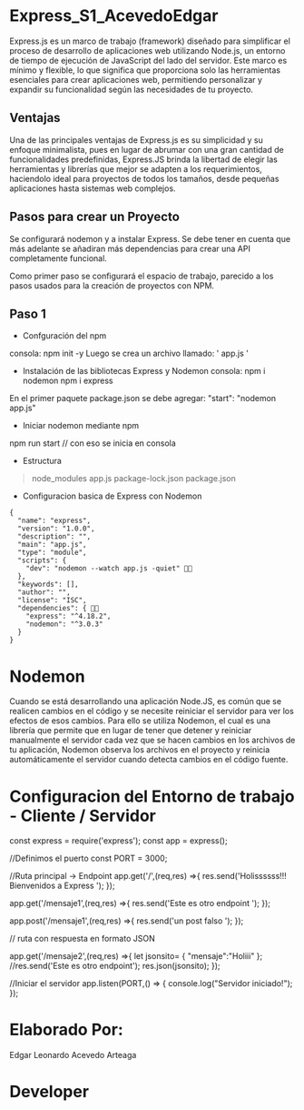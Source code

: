 # Express_S1_AcevedoEdgar

Express.js es un marco de trabajo (framework) diseñado para simplificar el proceso de desarrollo de aplicaciones web utilizando Node.js, un entorno de tiempo de ejecución de JavaScript del lado del servidor. Este marco es mínimo y flexible, lo que significa que proporciona solo las herramientas esenciales para crear aplicaciones web, permitiendo personalizar y expandir su funcionalidad según las necesidades de tu proyecto.

## Ventajas 

Una de las principales ventajas de Express.js es su simplicidad y su enfoque minimalista, pues en lugar de abrumar con una gran cantidad de funcionalidades predefinidas, Express.JS brinda la libertad de elegir las herramientas y librerías que mejor se adapten a los requerimientos, haciendolo ideal para proyectos de todos los tamaños, desde pequeñas aplicaciones hasta sistemas web complejos. 



## Pasos para crear un Proyecto 

Se configurará nodemon y a instalar Express. Se debe tener en cuenta que más adelante se añadiran más dependencias para crear una API completamente funcional.



Como primer paso se configurará el espacio de trabajo, parecido a los pasos usados para la creación de proyectos con NPM.


## Paso 1 

- Confguración del npm 

consola: npm init -y 
Luego se crea un archivo llamado: ' app.js ' 

- Instalación de las bibliotecas Express y Nodemon 
consola: npm i nodemon 
npm i express 

En el primer paquete package.json se debe agregar: 
"start": "nodemon app.js" 

- Iniciar nodemon mediante npm 

npm run start // con eso se inicia en consola 

- Estructura 

> node_modules 
> app.js 
> package-lock.json 
> package.json 

- Configuracion basica de Express con Nodemon 

``` 
{
  "name": "express",
  "version": "1.0.0",
  "description": "",
  "main": "app.js",
  "type": "module",
  "scripts": {
    "dev": "nodemon --watch app.js -quiet" 👀👀
  },
  "keywords": [],
  "author": "",
  "license": "ISC",
  "dependencies": { 👀👀
    "express": "^4.18.2",
    "nodemon": "^3.0.3"
  }
}
```


# Nodemon 

Cuando se está desarrollando una aplicación Node.JS, es común que se realicen cambios en el código y se necesite reiniciar el servidor para ver los efectos de esos cambios. Para ello se utiliza Nodemon, el cual es una librería que permite que en lugar de tener que detener y reiniciar manualmente el servidor cada vez que se hacen cambios en los archivos de tu aplicación, Nodemon observa los archivos en el proyecto y reinicia automáticamente el servidor cuando detecta cambios en el código fuente.

# Configuracion del Entorno de trabajo  - Cliente / Servidor 

const express = require('express'); 
const app = express();

//Definimos el puerto 
const PORT = 3000; 

//Ruta principal -> Endpoint 
app.get('/',(req,res) =>{
    res.send('Holissssss!!! Bienvenidos a Express ');
});

app.get('/mensaje1',(req,res) =>{
    res.send('Este es otro endpoint ');
});

app.post('/mensaje1',(req,res) =>{
    res.send('un post falso ');
});

// ruta con respuesta en formato JSON

app.get('/mensaje2',(req,res) =>{
    let jsonsito= {
        "mensaje":"Holiii"
    };
    //res.send('Este es otro endpoint');
    res.json(jsonsito);
});

//Iniciar el servidor 
app.listen(PORT,() => {
    console.log("Servidor iniciado!"); 
});


# Elaborado Por: 

Edgar Leonardo Acevedo Arteaga 
# Developer 



